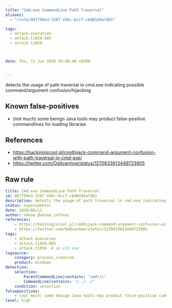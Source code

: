 ```yaml
---
title: "Cmd.exe CommandLine Path Traversal"
aliases:
  - "/rule/087790e3-3287-436c-bccf-cbd0184a7db1"

tags:
  - attack.execution
  - attack.t1059.003
  - attack.t1059



date: Thu, 11 Jun 2020 15:48:48 +0200


---
```


detects the usage of path traversal in cmd.exe indicating possible command/argument confusion/hijacking

<!--more-->


## Known false-positives

* (not much) some benign Java tools may product false-positive commandlines for loading libraries



## References

* https://hackingiscool.pl/cmdhijack-command-argument-confusion-with-path-traversal-in-cmd-exe/
* https://twitter.com/Oddvarmoe/status/1270633613449723905


## Raw rule
```yaml
title: Cmd.exe CommandLine Path Traversal
id: 087790e3-3287-436c-bccf-cbd0184a7db1
description: detects the usage of path traversal in cmd.exe indicating possible command/argument confusion/hijacking
status: experimental
date: 2020/06/11
author: xknow @xknow_infosec
references:
    - https://hackingiscool.pl/cmdhijack-command-argument-confusion-with-path-traversal-in-cmd-exe/
    - https://twitter.com/Oddvarmoe/status/1270633613449723905
tags:
    - attack.execution
    - attack.t1059.003
    - attack.t1059  # an old one
logsource:
    category: process_creation
    product: windows
detection:
    selection:
        ParentCommandLine|contains: 'cmd*/c'
        CommandLine|contains: '/../../'
    condition: selection
falsepositives:
    - (not much) some benign Java tools may product false-positive commandlines for loading libraries
level: high
```
